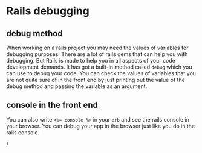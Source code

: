 # Rails debugging

## debug method

When working on a rails project you may need the values of variables for debugging purposes. There are a lot of rails gems that can help you with debugging. But Rails is made to help you in all aspects of your code development demands. It has got a built-in method called `debug` which you can use to debug your code. You can check the values of variables that you are not quite sure of in the front end by just printing out the value of the debug method and passing the variable as an argument. 

## console in the front end

You can also write `<%= console %>` in your `erb` and see the rails console in your browser. You can debug your app in the browser just like you do in the rails console. 

/